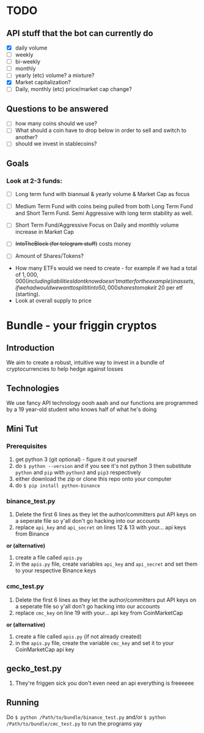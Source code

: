 # TODO

## API stuff that the bot can currently do
- [x] daily volume
- [ ] weekly
- [ ] bi-weekly
- [ ] monthly
- [ ] yearly (etc) volume? a mixture?
- [x] Market capitalization?
- [ ] Daily, monthly (etc) price/market cap change?

## Questions to be answered
- [ ] how many coins should we use?
- [ ] What should a coin have to drop below in order to sell and switch to another?
- [ ] should we invest in stablecoins?

## Goals
### Look at 2-3 funds:
- [ ] Long term fund with biannual & yearly volume & Market Cap as focus
- [ ] Medium Term Fund with coins being pulled from both Long Term Fund and Short Term Fund. Semi Aggressive with long term stability as well.
- [ ] Short Term Fund/Aggressive Focus on Daily and monthly volume increase in Market Cap

- [ ] ~~IntoTheBlock (for telegram stuff)~~ costs money

- [ ] Amount of Shares/Tokens?
- How many ETFs would we need to create - for example if we had a total of $1,000,000 (including liabilities I dont know doesn't matter for the example) in assets, if we had would we want to split it into 50,000 shares to make it ~$20 per etf (starting).
- Look at overall supply to price


# Bundle - your friggin cryptos

## Introduction
We aim to create a robust, intuitive way to invest in a bundle of cryptocurrencies to help hedge against losses

## Technologies
We use fancy API technology oooh aaah and our functions are programmed by a 19 year-old student who knows half of what he's doing

## Mini Tut
### Prerequisites
1. get python 3 (git optional) - figure it out yourself
2. do `$ python --version` and if you see it's not python 3 then substitute `python` and `pip` with `python3` and `pip3` respectively
3. either download the zip or clone this repo onto your computer
4. do `$ pip install python-binance`

### binance_test.py
1. Delete the first 6 lines as they let the author/committers put API keys on a seperate file so y'all don't go hacking into our accounts
2. replace `api_key` and `api_secret` on lines 12 & 13 with your... api keys from Binance

**or (alternative)**
1. create a file called `apis.py`
2. in the `apis.py` file, create variables `api_key` and `api_secret` and set them to your respective Binance keys

### cmc_test.py
1. Delete the first 6 lines as they let the author/committers put API keys on a seperate file so y'all don't go hacking into our accounts
2. replace `cmc_key` on line 19 with your... api key from CoinMarketCap

**or (alternative)**
1. create a file called `apis.py` (if not already created)
2. in the `apis.py` file, create the variable `cmc_key` and set it to your CoinMarketCap api key

## gecko_test.py
1. They're friggen sick you don't even need an api everything is freeeeee

## Running
Do `$ python /Path/to/bundle/binance_test.py` and/or `$ python /Path/to/bundle/cmc_test.py` to run the programs yay